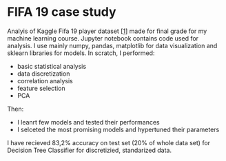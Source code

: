 # FIFA 19 case study

Analyis of Kaggle Fifa 19 player dataset [[1](https://www.kaggle.com/karangadiya/fifa19)] made for final grade for my machine learning course.
Jupyter notebook contains code used for analysis. I use mainly numpy, pandas, matplotlib for data visualization and sklearn libraries for models.
In scratch, I performed:
- basic statistical analysis
- data discretization
- correlation analysis
- feature selection
- PCA

Then:
- I leanrt few models and tested their performances
- I selceted the most promising models and hypertuned their parameters

I have recieved 83,2% accuracy on test set (20% of whole data set) for Decision Tree Classifier for discretizied, standarized data.
